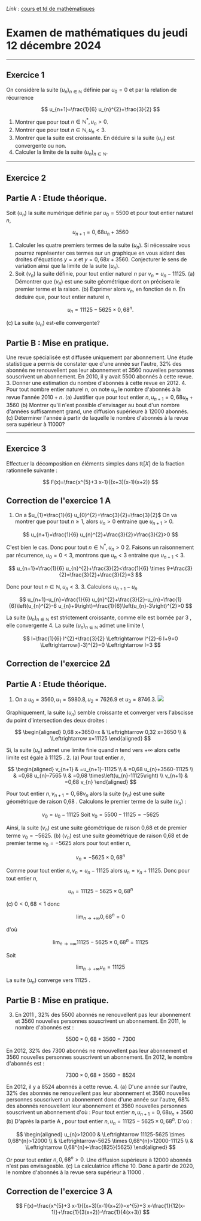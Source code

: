 <script
  src="https://cdn.mathjax.org/mathjax/latest/MathJax.js?config=TeX-AMS-MML_HTMLorMML"
  type="text/javascript">
</script>


*Link* : [cours et td de mathématiques](https://bit.ly/antoine-gere-istom-maths)


# Examen de mathématiques du jeudi 12 décembre 2024 

---

## Exercice 1

On considère la suite $\left(u_{n}\right)_{n \in \mathbb{N}}$ définie par $u_{0}=0$ et par la relation de récurrence

$$
u_{n+1}=\frac{1}{6} u_{n}^{2}+\frac{3}{2}
$$

1. Montrer que pour tout $n \in \mathbb{N}^{*}, u_{n}>0$.
2. Montrer que pour tout $n \in \mathbb{N}, u_{n}<3$.
3. Montrer que la suite est croissante. En déduire si la suite $\left(u_{n}\right)$ est convergente ou non.
4. Calculer la limite de la suite $\left(u_{n}\right)_{n \in \mathbb{N}}$.

---

## Exercice 2

## Partie A : Etude théorique.

Soit $\left(u_{n}\right)$ la suite numérique définie par $u_{0}=5500$ et pour tout entier naturel $n$,

$$
u_{n+1}=0,68 u_{n}+3560
$$

1. Calculer les quatre premiers termes de la suite $\left(u_{n}\right)$. Si nécessaire vous pourrez représenter ces termes sur un graphique en vous aidant des droites d'équations $y=x$ et $y=0,68 x+3560$. Conjecturer le sens de variation ainsi que la limite de la suite $\left(u_{n}\right)$.
2. Soit $\left(v_{n}\right)$ la suite définie, pour tout entier naturel $n$ par $v_{n}=u_{n}-11125$.
(a) Démontrer que $\left(v_{n}\right)$ est une suite géométrique dont on précisera le premier terme et la raison.
(b) Exprimer alors $v_{n}$, en fonction de $n$. En déduire que, pour tout entier naturel $n$,

$$
u_{n}=11125-5625 \times 0,68^{n} .
$$

(c) La suite $\left(u_{n}\right)$ est-elle convergente?

## Partie B : Mise en pratique.

Une revue spécialisée est diffusée uniquement par abonnement. Une étude statistique a permis de constater que d'une année sur l'autre, $32 \%$ des abonnés ne renouvellent pas leur abonnement et 3560 nouvelles personnes souscrivent un abonnement. En 2010, il y avait 5500 abonnés à cette revue.
3. Donner une estimation du nombre d'abonnés à cette revue en 2012.
4. Pour tout nombre entier naturel $n$, on note $u_{n}$ le nombre d'abonnés à la revue l'année $2010+n$.
(a) Justifier que pour tout entier $n, u_{n+1}=0,68 u_{n}+3560$
(b) Montrer qu'il n'est possible d'envisager au bout d'un nombre d'années suffisamment grand, une diffusion supérieure à 12000 abonnés.
(c) Déterminer l'année à partir de laquelle le nombre d'abonnés à la revue sera supérieur à 11000?

---

## Exercice 3

Effectuer la décomposition en éléments simples dans $\mathbb{R}[X]$ de la fraction rationnelle suivante :

$$
F(x)=\frac{x^{5}+3 x-1}{(x+3)(x-1)(x+2)}
$$

## Correction de l'exercice 1 A

1. On a $u_{1}=\frac{1}{6} u_{0}^{2}+\frac{3}{2}=\frac{3}{2}$ On va montrer que pour tout $n \geq 1$, alors $u_{n}>0$ entraine que $u_{n+1}>0$.

$$
u_{n+1}=\frac{1}{6} u_{n}^{2}+\frac{3}{2}>\frac{3}{2}>0
$$

C'est bien le cas. Donc pour tout $n \in \mathbb{N}^{*}, u_{n}>0$
2. Faisons un raisonnement par récurrence, $u_{0}=0<3$, montrons que $u_{n}<3$ entraine que $u_{n+1}<3$.

$$
u_{n+1}=\frac{1}{6} u_{n}^{2}+\frac{3}{2}<\frac{1}{6} \times 9+\frac{3}{2}=\frac{3}{2}+\frac{3}{2}=3
$$

Donc pour tout $n \in \mathbb{N}, u_{n}<3$.
3. Calculons $u_{n+1}-u_{n}$

$$
u_{n+1}-u_{n}=\frac{1}{6} u_{n}^{2}+\frac{3}{2}-u_{n}=\frac{1}{6}\left(u_{n}^{2}-6 u_{n}+9\right)=\frac{1}{6}\left(u_{n}-3\right)^{2}>0
$$

La suite $\left(u_{n}\right)_{n \in \mathbb{N}}$ est strictement croissante, comme elle est bornée par 3 , elle convergente
4. La suite $\left(u_{n}\right)_{n \in \mathbb{N}}$ admet une limite $l$,

$$
l=\frac{1}{6} l^{2}+\frac{3}{2} \Leftrightarrow l^{2}-6 l+9=0 \Leftrightarrow(l-3)^{2}=0 \Leftrightarrow l=3
$$

## Correction de l'exercice $2 \Delta$

## Partie A : Etude théorique.

1. On a $u_{0}=3560, u_{1}=5980.8, u_{2}=7626.9$ et $u_{3}=8746.3$.
![](https://cdn.mathpix.com/cropped/2024_12_13_4d0b47a19354ef4751dag-3.jpg?height=1060&width=1192&top_left_y=1660&top_left_x=472)

Graphiquement, la suite $\left(u_{n}\right)$ semble croissante et converger vers l'abscisse du point d'intersection des deux droites :

$$
\begin{aligned}
0,68 x+3650=x & \Leftrightarrow 0,32 x=3650 \\
& \Leftrightarrow x=11125
\end{aligned}
$$

Si, la suite $\left(u_{n}\right)$ admet une limite finie quand $n$ tend vers $+\infty$ alors cette limite est égale à 11125 .
2.
(a) Pour tout entier $n$,

$$
\begin{aligned}
v_{n+1} & =u_{n+1}-11125 \\
& =0,68 u_{n}+3560-11125 \\
& =0,68 u_{n}-7565 \\
& =0,68 \times\left(u_{n}-11125\right) \\
v_{n+1} & =0,68 v_{n}
\end{aligned}
$$

Pour tout entier $n, v_{n+1}=0,68 v_{n}$ alors la suite $\left(v_{n}\right)$ est une suite géométrique de raison 0,68 . Calculons le premier terme de la suite $\left(v_{n}\right)$ :

$$
v_{0}=u_{0}-11125 \text { Soit } v_{0}=5500-11125=-5625
$$

Ainsi, la suite $\left(v_{n}\right)$ est une suite géométrique de raison 0,68 et de premier terme $v_{0}=-5625$.
(b) $\left(v_{n}\right)$ est une suite géométrique de raison 0,68 et de premier terme $v_{0}=-5625$ alors pour tout entier $n$,

$$
v_{n}=-5625 \times 0,68^{n}
$$

Comme pour tout entier $n, v_{n}=u_{n}-11125$ alors $u_{n}=v_{n}+11125$.
Donc pour tout entier $n$,

$$
u_{n}=11125-5625 \times 0,68^{n}
$$

(c) $0<0,68<1$ donc

$$
\lim _{n \rightarrow+\infty} 0,68^{n}=0
$$

d'où

$$
\lim _{n \rightarrow+\infty} 11125-5625 \times 0,68^{n}=11125
$$

Soit

$$
\lim _{n \rightarrow+\infty} u_{n}=11125
$$

La suite $\left(u_{n}\right)$ converge vers 11125 .

## Partie B : Mise en pratique.

3. En 2011 , 32\% des 5500 abonnés ne renouvellent pas leur abonnement et 3560 nouvelles personnes souscrivent un abonnement. En 2011, le nombre d'abonnés est :

$$
5500 \times 0,68+3560=7300
$$

En 2012, 32\% des 7300 abonnés ne renouvellent pas leur abonnement et 3560 nouvelles personnes souscrivent un abonnement. En 2012, le nombre d'abonnés est :

$$
7300 \times 0,68+3560=8524
$$

En 2012, il y a 8524 abonnés à cette revue.
4.
(a) D'une année sur l'autre, $32 \%$ des abonnés ne renouvellent pas leur abonnement et 3560 nouvelles personnes souscrivent un abonnement donc d'une année sur l'autre, $68 \%$ des abonnés renouvellent leur abonnement et 3560 nouvelles personnes souscrivent un abonnement d'où :
Pour tout entier $n, u_{n+1}=0,68 u_{n}+3560$
(b) D'après la partie A , pour tout entier $n, u_{n}=11125-5625 \times 0,68^{n}$. D'où :

$$
\begin{aligned}
u_{n}>12000 & \Leftrightarrow 11125-5625 \times 0,68^{n}>12000 \\
& \Leftrightarrow-5625 \times 0,68^{n}>12000-11125 \\
& \Leftrightarrow 0,68^{n}<-\frac{825}{5625}
\end{aligned}
$$

Or pour tout entier $n, 0,68^{n}>0$.
Une diffusion supérieure à 12000 abonnés n'est pas envisageable.
(c) La calculatrice affiche 10. Donc à partir de 2020, le nombre d'abonnés à la revue sera supérieur à 11000 .

## Correction de l'exercice 3 A

$$
F(x)=\frac{x^{5}+3 x-1}{(x+3)(x-1)(x+2)}=x^{5}+3 x-\frac{1}{12(x-1)}+\frac{1}{3(x+2)}-\frac{1}{4(x+3)}
$$


